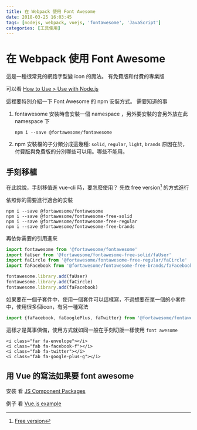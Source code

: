 ```yaml
---
title: 在 Webpack 使用 Font Awesome
date: 2018-03-25 16:03:45
tags: [nodejs, webpack, vuejs, 'fontawesome', 'JavaScript']
categories: [工具使用]
---
```

# 在 Webpack 使用 Font Awesome

這是一種很常見的網路字型變 icon 的魔法。
有免費版和付費的專業版

可以看 [How to Use > Use with Node.js](https://fontawesome.com/how-to-use/use-with-node-js)

這裡要特別介紹一下 Font Awesome 的 npm 安裝方式。
需要知道的事
1. fontawesome 安裝時會安裝一個 namespace ，另外要安裝的會另外放在此 namespace 下
    ```shell
    npm i --save @fortawesome/fontawesome
    ```
2. npm 安裝檔的子分類分成這幾種: `solid`, `regular`, `light`, `brands`
    原因在於，付費版與免費版的分別哪些可以用。哪些不能用。

## 手刻移植

在此說說，手刻移值進 vue-cli 時，要怎麼使用？
先依 free version[^font-awesome-free] 的方式進行

依照你的需要進行適合的安裝

```shell
npm i --save @fortawesome/fontawesome
npm i --save @fortawesome/fontawesome-free-solid
npm i --save @fortawesome/fontawesome-free-regular
npm i --save @fortawesome/fontawesome-free-brands
```

再依你需要的引用進來

```javascript
import fontawesome from '@fortawesome/fontawesome'
import faUser from '@fortawesome/fontawesome-free-solid/faUser'
import faCircle from '@fortawesome/fontawesome-free-regular/faCircle'
import faFacebook from '@fortawesome/fontawesome-free-brands/faFacebook'

fontawesome.library.add(faUser)
fontawesome.library.add(faCircle)
fontawesome.library.add(faFacebook)
```

如果要在一個子套件中，使用一個套件可以這樣寫，不過想要在單一個的小套件中，使用很多個icon，有另一種寫法

```javascript
import {faFacebook, faGooglePlus, faTwitter} from '@fortawesome/fontawesome-free-brands'
```

這樣才是萬事俱備，使用方式就如同一般在手刻切版一樣使用 `font awesome`

```htmlmixed
<i class="far fa-envelope"></i>
<i class="fab fa-facebook-f"></i>
<i class="fab fa-twitter"></i>
<i class="fab fa-google-plus-g"></i>
```

## 用 Vue 的寫法如果要 font awesome

安裝 看 [JS Component Packages](https://fontawesome.com/how-to-use/js-component-packages#vue-js)

例子 看 [Vue.js example](https://fontawesome.com/how-to-use/use-with-node-js#using-the-library)



[^font-awesome-free]: [Free version](https://fontawesome.com/how-to-use/use-with-node-js#free)
